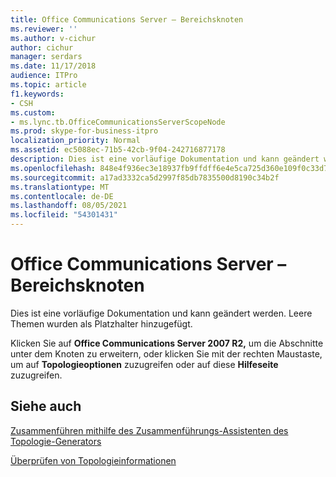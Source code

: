 ```yaml
---
title: Office Communications Server – Bereichsknoten
ms.reviewer: ''
ms.author: v-cichur
author: cichur
manager: serdars
ms.date: 11/17/2018
audience: ITPro
ms.topic: article
f1.keywords:
- CSH
ms.custom:
- ms.lync.tb.OfficeCommunicationsServerScopeNode
ms.prod: skype-for-business-itpro
localization_priority: Normal
ms.assetid: ec5088ec-71b5-42cb-9f04-242716877178
description: Dies ist eine vorläufige Dokumentation und kann geändert werden. Leere Themen wurden als Platzhalter hinzugefügt.
ms.openlocfilehash: 848e4f936ec3e18937fb9ffdff6e4e5ca725d360e109f0c33d7ae80b0fc89a83
ms.sourcegitcommit: a17ad3332ca5d2997f85db7835500d8190c34b2f
ms.translationtype: MT
ms.contentlocale: de-DE
ms.lasthandoff: 08/05/2021
ms.locfileid: "54301431"
---
```

# <a name="office-communications-server-scope-node"></a>Office Communications Server – Bereichsknoten

Dies ist eine vorläufige Dokumentation und kann geändert werden. Leere Themen wurden als Platzhalter hinzugefügt.

Klicken Sie auf **Office Communications Server 2007 R2,** um die Abschnitte unter dem Knoten zu erweitern, oder klicken Sie mit der rechten Maustaste, um auf **Topologieoptionen** zuzugreifen oder auf diese **Hilfeseite** zuzugreifen.

## <a name="see-also"></a>Siehe auch

[Zusammenführen mithilfe des Zusammenführungs-Assistenten des Topologie-Generators](/previous-versions/office/lync-server-2013/merge-using-topology-builder-merge-wizard)

[Überprüfen von Topologieinformationen](/previous-versions/office/lync-server-2013/verify-topology-information)